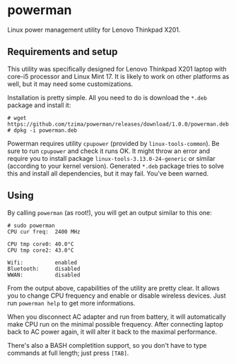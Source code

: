 # powerman
Linux power management utility for Lenovo Thinkpad X201.

## Requirements and setup
This utility was specifically designed for Lenovo Thinkpad X201 laptop with core-i5 processor and Linux Mint 17.
It is likely to work on other platforms as well, but it may need some customizations.

Installation is pretty simple. All you need to do is download the `*.deb` package and install it:

    # wget https://github.com/tzima/powerman/releases/download/1.0.0/powerman.deb
    # dpkg -i powerman.deb
    
Powerman requires utility `cpupower` (provided by `linux-tools-common`). Be sure to run `cpupower` and check it runs
OK. It might throw an error and require you to install package `linux-tools-3.13.0-24-generic` or similar (according
to your kernel version). Generated `*.deb` package tries to solve this and install all dependencies, but it may fail.
You've been warned.

## Using
By calling `powerman` (as root!), you will get an output similar to this one:

    # sudo powerman
    CPU cur freq:  2400 MHz
    
    CPU tmp core0: 40.0°C
    CPU tmp core2: 43.0°C
    
    Wifi:          enabled
    Bluetooth:     disabled
    WWAN:          disabled
    
From the output above, capabilities of the utility are pretty clear. It allows you to change CPU frequency and
enable or disable wireless devices. Just run `powerman help` to get more informations.

When you disconnect AC adapter and run from battery, it will automatically make CPU run on the minimal possible
frequency. After connecting laptop back to AC power again, it will alter it back to the maximal performance.

There's also a BASH completition support, so you don't have to type commands at full length; just press `[TAB]`.

